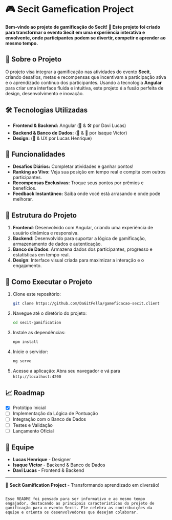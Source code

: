 ```markdown
````
# 🎮 Secit Gamefication Project

**Bem-vindo ao projeto de gamificação do Secit! 🚀 Este projeto foi criado para transformar o evento Secit em uma experiência interativa e envolvente, onde participantes podem se divertir, competir e aprender ao mesmo tempo.**

## 📜 Sobre o Projeto

O projeto visa integrar a gamificação nas atividades do evento **Secit**, criando desafios, metas e recompensas que incentivam a participação ativa e o aprendizado contínuo dos participantes. Usando a tecnologia **Angular** para criar uma interface fluida e intuitiva, este projeto é a fusão perfeita de design, desenvolvimento e inovação.

## 🛠️ Tecnologias Utilizadas

- **Frontend & Backend:** Angular (🎨 & 🛠️ por Davi Lucas)
- **Backend & Banco de Dados:** (💾 & 🔧 por Isaque Victor)
- **Design:** (🎨 & UX por Lucas Henrique)

## 🌟 Funcionalidades

- **Desafios Diários:** Completar atividades e ganhar pontos!
- **Ranking ao Vivo:** Veja sua posição em tempo real e compita com outros participantes.
- **Recompensas Exclusivas:** Troque seus pontos por prêmios e benefícios.
- **Feedback Instantâneo:** Saiba onde você está arrasando e onde pode melhorar.

## 🧩 Estrutura do Projeto

1. **Frontend**: Desenvolvido com Angular, criando uma experiência de usuário dinâmica e responsiva.
2. **Backend**: Desenvolvido para suportar a lógica de gamificação, armazenamento de dados e autenticação.
3. **Banco de Dados**: Armazena dados dos participantes, progresso e estatísticas em tempo real.
4. **Design**: Interface visual criada para maximizar a interação e o engajamento.

## 🚀 Como Executar o Projeto
   
1. Clone este repositório:
   ```bash
   git clone https://github.com/DaGitFella/gameficacao-secit.client
   ```
2. Navegue até o diretório do projeto:
   ```bash
   cd secit-gamification
   ```
3. Instale as dependências:
   ```bash
   npm install
   ```
4. Inicie o servidor:
   ```bash
   ng serve
   ```
5. Acesse a aplicação:
   Abra seu navegador e vá para `http://localhost:4200`

## 📈 Roadmap

- [x] Protótipo Inicial
- [ ] Implementação da Lógica de Pontuação
- [ ] Integração com o Banco de Dados
- [ ] Testes e Validação
- [ ] Lançamento Oficial

## 👥 Equipe

- **Lucas Henrique** - Designer
- **Isaque Victor** - Backend & Banco de Dados
- **Davi Lucas** - Frontend & Backend

---

🎉 **Secit Gamification Project** - Transformando aprendizado em diversão!
```

Esse README foi pensado para ser informativo e ao mesmo tempo engajador, destacando as principais características do projeto de gamificação para o evento Secit. Ele celebra as contribuições da equipe e orienta os desenvolvedores que desejam colaborar.

